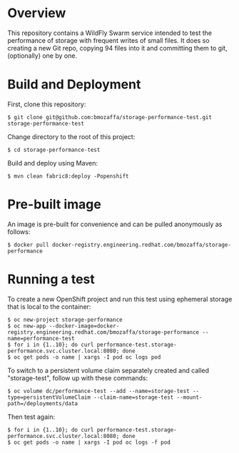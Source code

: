 # Overview
This repository contains a WildFly Swarm service intended to test the performance of storage with frequent writes of small files. It does so creating a new Git repo, copying 94 files into it and committing them to git, (optionally) one by one.

# Build and Deployment
First, clone this repository:

````
$ git clone git@github.com:bmozaffa/storage-performance-test.git storage-performance-test
````

Change directory to the root of this project:

````
$ cd storage-performance-test
````

Build and deploy using Maven:

````
$ mvn clean fabric8:deploy -Popenshift
````

# Pre-built image
An image is pre-built for convenience and can be pulled anonymously as follows:

````
$ docker pull docker-registry.engineering.redhat.com/bmozaffa/storage-performance
````

# Running a test
To create a new OpenShift project and run this test using ephemeral storage that is local to the container:

````
$ oc new-project storage-performance
$ oc new-app --docker-image=docker-registry.engineering.redhat.com/bmozaffa/storage-performance --name=performance-test
$ for i in {1..10}; do curl performance-test.storage-performance.svc.cluster.local:8080; done
$ oc get pods -o name | xargs -I pod oc logs pod
````

To switch to a persistent volume claim separately created and called "storage-test", follow up with these commands:

````
$ oc volume dc/performance-test --add --name=storage-test --type=persistentVolumeClaim --claim-name=storage-test --mount-path=/deployments/data
````

Then test again:

````
$ for i in {1..10}; do curl performance-test.storage-performance.svc.cluster.local:8080; done
$ oc get pods -o name | xargs -I pod oc logs -f pod
````
